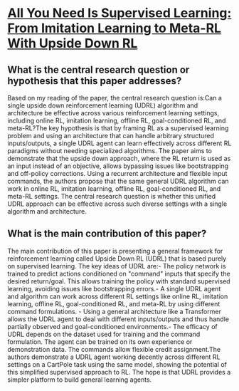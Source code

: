 # [All You Need Is Supervised Learning: From Imitation Learning to Meta-RL   With Upside Down RL](https://arxiv.org/abs/2202.11960)

## What is the central research question or hypothesis that this paper addresses?

Based on my reading of the paper, the central research question is:Can a single upside down reinforcement learning (UDRL) algorithm and architecture be effective across various reinforcement learning settings, including online RL, imitation learning, offline RL, goal-conditioned RL, and meta-RL?The key hypothesis is that by framing RL as a supervised learning problem and using an architecture that can handle arbitrary structured inputs/outputs, a single UDRL agent can learn effectively across different RL paradigms without needing specialized algorithms. The paper aims to demonstrate that the upside down approach, where the RL return is used as an input instead of an objective, allows bypassing issues like bootstrapping and off-policy corrections. Using a recurrent architecture and flexible input commands, the authors propose that the same general UDRL algorithm can work in online RL, imitation learning, offline RL, goal-conditioned RL, and meta-RL settings. The central research question is whether this unified UDRL approach can be effective across such diverse settings with a single algorithm and architecture.


## What is the main contribution of this paper?

The main contribution of this paper is presenting a general framework for reinforcement learning called Upside Down RL (UDRL) that is based purely on supervised learning. The key ideas of UDRL are:- The policy network is trained to predict actions conditioned on "command" inputs that specify the desired return/goal. This allows training the policy with standard supervised learning, avoiding issues like bootstrapping errors.- A single UDRL agent and algorithm can work across different RL settings like online RL, imitation learning, offline RL, goal-conditioned RL, and meta-RL by using different command formulations. - Using a general architecture like a Transformer allows the UDRL agent to deal with different inputs/outputs and thus handle partially observed and goal-conditioned environments.- The efficacy of UDRL depends on the dataset used for training and the command formulation. The agent can be trained on its own experience or demonstration data. The commands allow flexible credit assignment.The authors demonstrate a UDRL agent working decently across different RL settings on a CartPole task using the same model, showing the potential of this simplified supervised approach to RL. The hope is that UDRL provides a simpler platform to build general learning agents.
